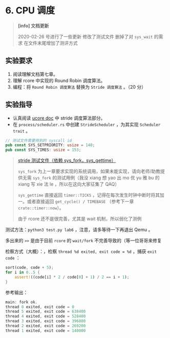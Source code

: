 # 6. CPU 调度

> **[info] 文档更新**
>
> 2020-02-26 号进行了一些更新
> 修改了测试文件
> 删掉了对 `sys_wait` 的需求
> 在文件末尾增加了测评方式

## 实验要求

1. 阅读理解文档第七章。
2. 理解 rcore 中实现的 Round Robin 调度算法。
3. 编程：将 `Round Robin 调度算法` 替换为 `Stride 调度算法` 。（20 分）

## 实验指导

- 认真阅读 [ucore doc](https://learningos.github.io/ucore_os_webdocs/lab6/lab6_3_6_1_basic_method.html) 中 stride 调度算法部分。
- 在 `process/scheduler.rs` 中创建 `StrideScheduler` ，为其实现 `Scheduler trait` 。

```rust
// 测试文件需要用到的 syscall id
pub const SYS_SETPRIORITY: usize = 140;
pub const SYS_TIMES: usize = 153;
```

> [stride 测试文件（依赖 sys_fork，sys_gettime）](https://github.com/rcore-os/rCore_tutorial/blob/master/test/usr/stride_test.rs)
>
> `sys_fork` 为上一章要求实现的系统调用，如果未能实现，请向老师/助教提供无需 `sys_fork` 的测试用例（我没 xiang 想 yao 出 mo 优 yu 雅 bu 的 xiang 写 xie 法 le ，所以在这向大家征集了 QAQ）
>
> `sys_gettime` 直接返回 `timer::TICKS` ，记得在每次发生时钟中断时将其加一。或者直接返回 `get_cycle() / TIMEBASE` （参考下一章 `crate::timer::now`）。
>
> 由于 rcore 还不是很完善，尤其是 wait 机制，所以弱化了测例

测试方法：`python3 test.py lab6` ，注意，请多等待一下再退出 Qemu 。

多出来的 `>>` 是由于目前 `rcore` 的 `wait/fork` 不完善导致的（等一位哥哥来修复

检察方式（大概）：，检察 `thread %d exited, exit code = %d` ，捕获 `exit code` ：

```rust
sort(code, code + 5);
for i in 0..5 {
    assert!((code[i] * 2 / code[0] + 1) / 2 == i + 1);
}
```

参考输出：

```rust
main: fork ok.
thread 0 exited, exit code = 0
thread 5 exited, exit code = 638400
thread 4 exited, exit code = 528400
thread 3 exited, exit code = 396800
thread 2 exited, exit code = 269200
thread 1 exited, exit code = 140000
```
